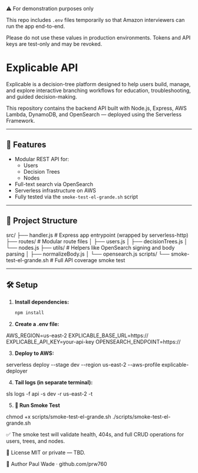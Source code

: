⚠️ For demonstration purposes only

This repo includes `.env` files temporarily so that Amazon interviewers can run the app end-to-end.

Please do not use these values in production environments. Tokens and API keys are test-only and may be revoked.


# Explicable API

Explicable is a decision-tree platform designed to help users build, manage, and explore interactive branching workflows for education, troubleshooting, and guided decision-making.

This repository contains the backend API built with Node.js, Express, AWS Lambda, DynamoDB, and OpenSearch — deployed using the Serverless Framework.

---

## 🚀 Features

- Modular REST API for:
  - Users
  - Decision Trees
  - Nodes
- Full-text search via OpenSearch
- Serverless infrastructure on AWS
- Fully tested via the `smoke-test-el-grande.sh` script

---

## 📁 Project Structure

src/ 
├── handler.js # Express app entrypoint (wrapped by serverless-http) 
├── routes/ # Modular route files 
│ ├── users.js 
│ ├── decisionTrees.js 
│ └── nodes.js 
├── utils/ # Helpers like OpenSearch signing and body parsing 
│ ├── normalizeBody.js 
│ └── opensearch.js scripts/ 
└── smoke-test-el-grande.sh # Full API coverage smoke test

---

## 🛠 Setup

1. **Install dependencies:**

   ```bash
   npm install

2. **Create a .env file:**

AWS_REGION=us-east-2
EXPLICABLE_BASE_URL=https://<your-api-gateway-url>
EXPLICABLE_API_KEY=your-api-key
OPENSEARCH_ENDPOINT=https://<your-opensearch-endpoint>

3. **Deploy to AWS:**

serverless deploy --stage dev --region us-east-2 --aws-profile explicable-deployer

4. **Tail logs (in separate terminal):**

sls logs -f api -s dev -r us-east-2 -t

5. **🧪 Run Smoke Test**

chmod +x scripts/smoke-test-el-grande.sh
./scripts/smoke-test-el-grande.sh

✅ The smoke test will validate health, 404s, and full CRUD operations for users, trees, and nodes.

📜 License
MIT or private — TBD.

🧠 Author
Paul Wade · github.com/prw760
